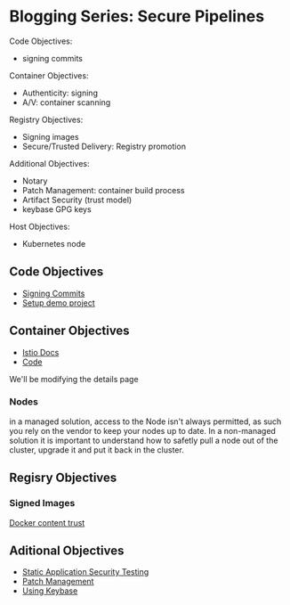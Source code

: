 # Blogging Series: Secure Pipelines

Code Objectives:
- signing commits

Container Objectives:
- Authenticity: signing
- A/V: container scanning

Registry Objectives:
- Signing images
- Secure/Trusted Delivery: Registry promotion

Additional Objectives:
- Notary
- Patch Management: container build process
- Artifact Security (trust model)
- keybase GPG keys

Host Objectives:
- Kubernetes node

## Code Objectives

- [Signing Commits](docs/signing_commits.md)
- [Setup demo project](docs/demo_project.md)

## Container Objectives

- [Istio Docs](https://istio.io/docs/examples/bookinfo/)
- [Code](https://github.com/istio/istio/tree/master/samples/bookinfo/src)

We'll be modifying the details page

### Nodes
in a managed solution, access to the Node isn't always permitted, as such you rely on the vendor to keep your nodes up to date. In a non-managed solution it is important to understand how to safetly pull a node out of the cluster, upgrade it and put it back in the cluster.

## Regisry Objectives

### Signed Images

[Docker content trust](https://docs.docker.com/engine/security/trust/content_trust/)

## Aditional Objectives

- [Static Application Security Testing](docs/sast.md)
- [Patch Management](docs/patch_management.md)
- [Using Keybase](docs/keybase.md)
